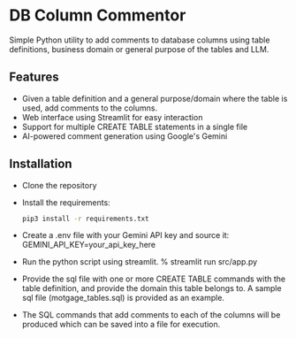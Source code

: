 # DB Column Commentor

Simple Python utility to add comments to database columns using table definitions, business domain or general purpose of the tables and LLM.

## Features

- Given a table definition and a general purpose/domain where the table is used, add comments to the columns.
- Web interface using Streamlit for easy interaction
- Support for multiple CREATE TABLE statements in a single file
- AI-powered comment generation using Google's Gemini

## Installation
 - Clone the repository
 - Install the requirements:
   ```bash
   pip3 install -r requirements.txt
   ```
 - Create a .env file with your Gemini API key and source it:
     GEMINI_API_KEY=your_api_key_here
 
 - Run the python script using streamlit.
     % streamlit run src/app.py

 - Provide the sql file with one or more CREATE TABLE commands with the table definition, and provide the domain this table belongs to. A sample sql file (motgage_tables.sql) is provided as an example.
 - The SQL commands that add comments to each of the columns will be produced which can be saved into a file for execution.
